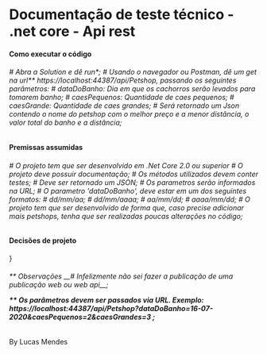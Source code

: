 <h1> Documentação de teste técnico - .net core - Api rest </h1>

<h4> Como executar o código </h4>
<h6> # Abra a Solution e dê run*;
# Usando o navegador ou Postman, dê um get na url** https://localhost:44387/api/Petshop, passando os seguintes parâmetros:
  # dataDoBanho: Dia em que os cachorros serão levados para tomarem banho;
  # caesPequenos: Quantidade de caes pequenos;
  # caesGrande: Quantidade de caes grandes;
# Será retornado um Json contendo o nome do petshop com o melhor preço e a menor distância, o valor total do banho e a distância;</h6>

 <h4>Premissas assumidas </h4>
<h6># O projeto tem que ser desenvolvido em .Net Core 2.0 ou superior
# O projeto deve possuir documentação;
# Os métodos utilizados devem conter testes;
# Deve ser retornado um JSON;
# Os parametros serão informados na URL;
# O parametro 'dataDoBanho', deve estar em um dos seguintes formatos:
    # dd/mm/aa;
    # dd/mm/aaaa;
    # aa/mm/dd;
    # aaaa/mm/dd;
# O projeto tem que ser desenvolvido de forma que, caso precise adicionar mais petshops, tenha que ser realizadas poucas alterações no código;
</h6>

<h4> Decisões de projeto </h4>}
<h6> ** Observações
__# Infelizmente não sei fazer a publicação de uma publicação web ou web api__;

__** Os parâmetros devem ser passados via URL. Exemplo: https://localhost:44387/api/Petshop?dataDoBanho=16-07-2020&caesPequenos=2&caesGrandes=3 ;__  </h6>

  By Lucas Mendes

